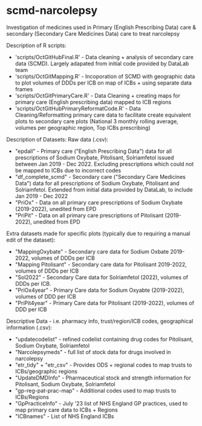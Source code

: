 # scmd-narcolepsy
Investigation of medicines used in Primary (English Prescribing Data) care & secondary (Secondary Care Medicines Data) care to treat narcolepsy

Description of R scripts:
  - 'scripts/OctGitHubFinal.R' - Data cleaning + analysis of secondary care data (SCMD). Largely adapated from initial code provided by DataLab team
  - 'scripts/OctGitMapping.R' - Incoporation of SCMD with geographic data to plot volumes of DDDs per ICB on map of ICBs + using separate data frames
  - 'scripts/OctGitPrimaryCare.R' - Data Cleaning + creating maps for primary care (English prescribing data) mapped to ICB regions
  - 'scripts/OctGitHubPrimaryReformatCode.R' - Data Cleaning/Reformatting primary care data to facilitate create equivalent plots to secondary care plots (National 3 monthly rolling average, volumes per geographic region, Top ICBs prescribing)

Description of Datasets:
Raw data (.csv):
  - "epdall" - Primary care ("English Prescribing Data") data for all prescriptions of Sodium Oxybate, Pitolisant, Solriamfetol issued between Jan 2019 - Dec 2022. Excluding prescriptions which could not be mapped to ICBs due to incorrect codes
  - "df_complete_scmd" - Secondary care ("Secondary Care Medicines Data") data for all prescriptions of Sodium Oxybate, Pitolisant and Solriamfetol. Extended from initial data provided by DataLab, to include Jan 2019 - Dec 2022
  - "PriOx" - Data on all primary care prescriptions of Sodium Oxybate (2019-2022), unedited from EPD
  - "PriPit" - Data on all primary care prescriptions of Pitolisant (2019-2022), unedited from EPD

Extra datasets made for specific plots (typically due to requiring a manual edit of the dataset):
  - "MappingOxybate" - Secondary care data for Sodium Oxbate 2019-2022, volumes of DDDs per ICB
  - "Mapping Pitolisant" - Secondary care data for Pitolisant 2019-2022, volumes of DDDs per ICB
  - "Sol2022" - Secondary Care data for Solriamfetol (2022), volumes of DDDs per ICB.
  - "PriOx4year" - Primary Care data for Sodium Oxyabte (2019-2022), volumes of DDD per ICB
  - "PriPit4year" - Primary Care data for Pitolisant (2019-2022), volumes of DDD per ICB

Descriptive Data - i.e. pharmacy info, trust/region/ICB codes, geographical information (.csv):
  - "updatecodelist" - refined codelist containing drug codes for Pitolisant, Sodium Oxybate, Solriamfetol
  - "Narcolepsymeds" - full list of stock data for drugs involved in narcolepsy
  - "etr_tidy" + "etr_csv" - Provides ODS + regional codes to map trusts to ICBs/geographic regions
  - "UpdateDMDInfo" - Pharmaceutical stock and strength information for Pitolisant, Sodium Oxybate, Solriamfetol
  - "gp-reg-pat-prac-map" - Additional codes used to map trusts to ICBs/Regions
  - "GpPracticeInfo" - July '23 list of NHS England GP practices, used to map primary care data to ICBs + Regions
  - "ICBnames" - List of NHS England ICBs


  

